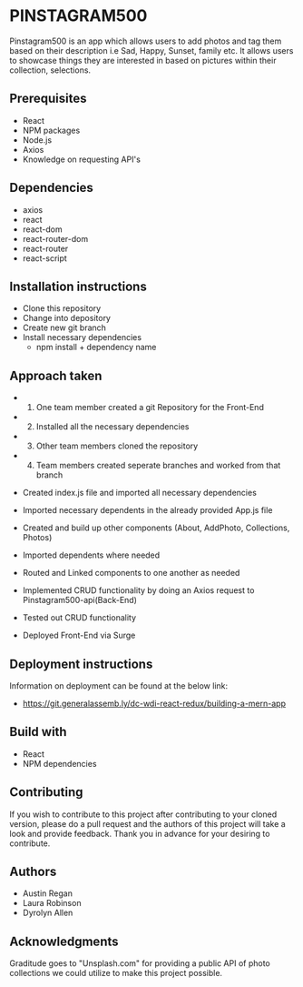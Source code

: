 
# PINSTAGRAM500

Pinstagram500 is an app which allows users to add photos and tag them based on their description i.e Sad, Happy, Sunset, family etc.  It allows users to showcase things they are interested in based on pictures within their collection, selections.

## Prerequisites

* React
* NPM packages
* Node.js
* Axios
* Knowledge on requesting API's

## Dependencies
* axios
* react
* react-dom
* react-router-dom
* react-router
* react-script


## Installation instructions

* Clone this repository
* Change into depository
* Create new git branch
* Install necessary dependencies
   * npm install + dependency name


## Approach taken
* 1. One team member created a git Repository for the Front-End
* 2. Installed all the necessary dependencies
* 3. Other team members cloned the repository
* 4. Team members created seperate branches and worked from that branch
  
* Created index.js file and imported all necessary dependencies
* Imported necessary dependents in the already provided App.js file
* Created and build up other components (About, AddPhoto, Collections, Photos)
* Imported dependents where needed
* Routed and Linked components to one another as needed
* Implemented CRUD functionality by doing an Axios request to Pinstagram500-api(Back-End)
* Tested out CRUD functionality
* Deployed Front-End via Surge



## Deployment instructions

Information on deployment can be found at the below link:
* https://git.generalassemb.ly/dc-wdi-react-redux/building-a-mern-app

## Build with
* React
* NPM dependencies


## Contributing

If you wish to contribute to this project after contributing to your cloned version, please do a pull request and the authors of this project will take a look and provide feedback. Thank you in advance for your desiring to contribute.

## Authors

* Austin Regan
* Laura Robinson
* Dyrolyn Allen


## Acknowledgments

Graditude goes to "Unsplash.com" for providing a public API of photo collections we could utilize to make this project possible.

